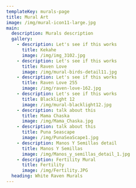 ```yaml
---
templateKey: murals-page
title: Mural Art
image: /img/mural-icon11-large.jpg
main:
  description: Murals description
  gallery:
    - description: Let's see if this works
      title: Kekahe
      image: /img/img_3102.jpg
    - description: Let's see if this works
      title: Raven Love
      image: /img/mural-birds-detail11.jpg
    - description: Let's see if this works
      title: Raven Love 255
      image: /img/raven-love-162.jpg
    - description: Let's see if this works
      title: Blacklight 12
      image: /img/mural-blacklight12.jpg
    - description: talk about this
      title: Mama Chaska
      image: /img/Mama_Chaska.jpg
    - description: talk about this
      title: Puna Seascape
      image: /img/PunaSeaScape1.jpg
    - description: Manos Y Semillas detail
      title: Manos Y Semillas
      image: /img/Manos_y_semillas_detail_1.jpg
    - description: Fertility Mural
      title: Fertility
      image: /img/Fertility.JPG
  heading: White Raven Murals
---
```


